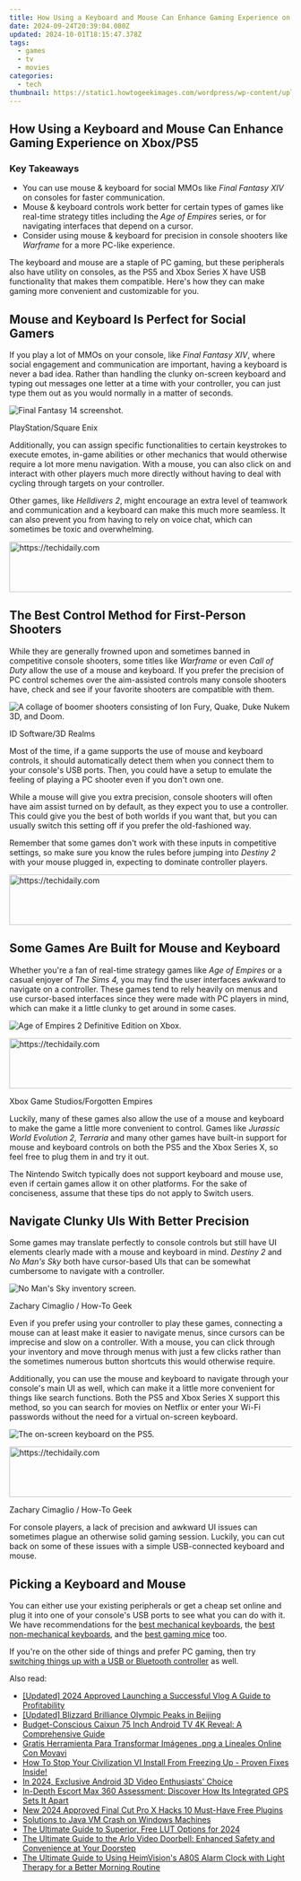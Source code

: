 ```yaml
---
title: How Using a Keyboard and Mouse Can Enhance Gaming Experience on Xbox/PS5
date: 2024-09-24T20:39:04.080Z
updated: 2024-10-01T18:15:47.378Z
tags:
  - games
  - tv
  - movies
categories:
  - tech
thumbnail: https://static1.howtogeekimages.com/wordpress/wp-content/uploads/wm/2024/02/keychron-c3-pro-side.jpg
---
```


## How Using a Keyboard and Mouse Can Enhance Gaming Experience on Xbox/PS5

### Key Takeaways

* You can use mouse & keyboard for social MMOs like _Final Fantasy XIV_ on consoles for faster communication.
* Mouse & keyboard controls work better for certain types of games like real-time strategy titles including the _Age of Empires_ series, or for navigating interfaces that depend on a cursor.
* Consider using mouse & keyboard for precision in console shooters like _Warframe_ for a more PC-like experience.

 The keyboard and mouse are a staple of PC gaming, but these peripherals also have utility on consoles, as the PS5 and Xbox Series X have USB functionality that makes them compatible. Here's how they can make gaming more convenient and customizable for you.

##  Mouse and Keyboard Is Perfect for Social Gamers

 If you play a lot of MMOs on your console, like _Final Fantasy XIV_, where social engagement and communication are important, having a keyboard is never a bad idea. Rather than handling the clunky on-screen keyboard and typing out messages one letter at a time with your controller, you can just type them out as you would normally in a matter of seconds.

![Final Fantasy 14 screenshot.](https://static1.howtogeekimages.com/wordpress/wp-content/uploads/2020/03/cb246604.jpg) 

PlayStation/Square Enix

 Additionally, you can assign specific functionalities to certain keystrokes to execute emotes, in-game abilities or other mechanics that would otherwise require a lot more menu navigation. With a mouse, you can also click on and interact with other players much more directly without having to deal with cycling through targets on your controller.

 Other games, like _Helldivers 2_, might encourage an extra level of teamwork and communication and a keyboard can make this much more seamless. It can also prevent you from having to rely on voice chat, which can sometimes be toxic and overwhelming.

<!-- affiliate ads begin -->
<a href="https://ephamedtechinc.pxf.io/c/5597632/2137202/26400" target="_top" id="2137202">
  <img src="//a.impactradius-go.com/display-ad/26400-2137202" border="0" alt="https://techidaily.com" width="728" height="90"/>
</a>
<img height="0" width="0" src="https://ephamedtechinc.pxf.io/i/5597632/2137202/26400" style="position:absolute;visibility:hidden;" border="0" />
<!-- affiliate ads end -->

##  The Best Control Method for First-Person Shooters

 While they are generally frowned upon and sometimes banned in competitive console shooters, some titles like _Warframe_ or even _Call of Duty_ allow the use of a mouse and keyboard. If you prefer the precision of PC control schemes over the aim-assisted controls many console shooters have, check and see if your favorite shooters are compatible with them.

![A collage of boomer shooters consisting of Ion Fury, Quake, Duke Nukem 3D, and Doom.](https://static1.howtogeekimages.com/wordpress/wp-content/uploads/2023/11/boomer-shooter-hero.png) 

ID Software/3D Realms

 Most of the time, if a game supports the use of mouse and keyboard controls, it should automatically detect them when you connect them to your console's USB ports. Then, you could have a setup to emulate the feeling of playing a PC shooter even if you don't own one.

 While a mouse will give you extra precision, console shooters will often have aim assist turned on by default, as they expect you to use a controller. This could give you the best of both worlds if you want that, but you can usually switch this setting off if you prefer the old-fashioned way.

 Remember that some games don't work with these inputs in competitive settings, so make sure you know the rules before jumping into _Destiny 2_ with your mouse plugged in, expecting to dominate controller players.

<!-- affiliate ads begin -->
<a href="https://aligracehair.sjv.io/c/5597632/2036486/19272" target="_top" id="2036486">
  <img src="//a.impactradius-go.com/display-ad/19272-2036486" border="0" alt="https://techidaily.com" width="728" height="90"/>
</a>
<img height="0" width="0" src="https://aligracehair.sjv.io/i/5597632/2036486/19272" style="position:absolute;visibility:hidden;" border="0" />
<!-- affiliate ads end -->

##  Some Games Are Built for Mouse and Keyboard

 Whether you're a fan of real-time strategy games like _Age of Empires_ or a casual enjoyer of _The Sims 4,_ you may find the user interfaces awkward to navigate on a controller. These games tend to rely heavily on menus and use cursor-based interfaces since they were made with PC players in mind, which can make it a little clunky to get around in some cases.

![Age of Empires 2 Definitive Edition on Xbox.](https://static1.howtogeekimages.com/wordpress/wp-content/uploads/2024/04/18cf10ef-2e7a-4a14-81e0-4b35bddf34d7.jpg) 

<!-- affiliate ads begin -->
<a href="https://ephamedtechinc.pxf.io/c/5597632/2130532/26400" target="_top" id="2130532">
  <img src="//a.impactradius-go.com/display-ad/26400-2130532" border="0" alt="https://techidaily.com" width="728" height="90"/>
</a>
<img height="0" width="0" src="https://ephamedtechinc.pxf.io/i/5597632/2130532/26400" style="position:absolute;visibility:hidden;" border="0" />
<!-- affiliate ads end -->

Xbox Game Studios/Forgotten Empires

 Luckily, many of these games also allow the use of a mouse and keyboard to make the game a little more convenient to control. Games like _Jurassic World Evolution 2, Terraria_ and many other games have built-in support for mouse and keyboard controls on both the PS5 and the Xbox Series X, so feel free to plug them in and try it out.

 The Nintendo Switch typically does not support keyboard and mouse use, even if certain games allow it on other platforms. For the sake of conciseness, assume that these tips do not apply to Switch users.

##  Navigate Clunky UIs With Better Precision

 Some games may translate perfectly to console controls but still have UI elements clearly made with a mouse and keyboard in mind. _Destiny 2_ and _No Man's Sky_ both have cursor-based UIs that can be somewhat cumbersome to navigate with a controller.

![No Man's Sky inventory screen.](https://static1.howtogeekimages.com/wordpress/wp-content/uploads/2024/03/nms-ui-1.jfif) 

Zachary Cimaglio / How-To Geek

 Even if you prefer using your controller to play these games, connecting a mouse can at least make it easier to navigate menus, since cursors can be imprecise and slow on a controller. With a mouse, you can click through your inventory and move through menus with just a few clicks rather than the sometimes numerous button shortcuts this would otherwise require.

 Additionally, you can use the mouse and keyboard to navigate through your console's main UI as well, which can make it a little more convenient for things like search functions. Both the PS5 and Xbox Series X support this method, so you can search for movies on Netflix or enter your Wi-Fi passwords without the need for a virtual on-screen keyboard.

![The on-screen keyboard on the PS5.](https://static1.howtogeekimages.com/wordpress/wp-content/uploads/2024/03/20240327111859.jpg) 

<!-- affiliate ads begin -->
<a href="https://appsumo.8odi.net/c/5597632/2049388/7443" target="_top" id="2049388">
  <img src="//a.impactradius-go.com/display-ad/7443-2049388" border="0" alt="https://techidaily.com" width="728" height="90"/>
</a>
<img height="0" width="0" src="https://appsumo.8odi.net/i/5597632/2049388/7443" style="position:absolute;visibility:hidden;" border="0" />
<!-- affiliate ads end -->

Zachary Cimaglio / How-To Geek

 For console players, a lack of precision and awkward UI issues can sometimes plague an otherwise solid gaming session. Luckily, you can cut back on some of these issues with a simple USB-connected keyboard and mouse.

##  Picking a Keyboard and Mouse

 You can either use your existing peripherals or get a cheap set online and plug it into one of your console's USB ports to see what you can do with it. We have recommendations for the [best mechanical keyboards](https://android-unlock.techidaily.com/a-complete-guide-to-oem-unlocking-on-motorola-moto-g13-by-drfone-android/), the [best non-mechanical keyboards](https://article-posts.techidaily.com/new-speech-recognition-made-easy-your-route-to-streamlined-workflows-with-microsoft-words-features-for-2024/), and the [best gaming mice](https://extra-lessons.techidaily.com/a-curated-compilation-of-online-videoaudio-magicians/) too.

 If you're on the other side of things and prefer PC gaming, then try [switching things up with a USB or Bluetooth controller](https://extra-lessons.techidaily.com/step-by-step-to-mastering-adobes-cloud-storage-capabilities-and-options/) as well.

<ins class="adsbygoogle"
     style="display:block"
     data-ad-format="autorelaxed"
     data-ad-client="ca-pub-7571918770474297"
     data-ad-slot="1223367746"></ins>

<ins class="adsbygoogle"
     style="display:block"
     data-ad-client="ca-pub-7571918770474297"
     data-ad-slot="8358498916"
     data-ad-format="auto"
     data-full-width-responsive="true"></ins>

<span class="atpl-alsoreadstyle">Also read:</span>
<div><ul>
<li><a href="https://youtube-lab.techidaily.com/ed-2024-approved-launching-a-successful-vlog-a-guide-to-profitability/"><u>[Updated] 2024 Approved Launching a Successful Vlog A Guide to Profitability</u></a></li>
<li><a href="https://vp-tips.techidaily.com/updated-blizzard-brilliance-olympic-peaks-in-beijing/"><u>[Updated] Blizzard Brilliance Olympic Peaks in Beijing</u></a></li>
<li><a href="https://buynow-tips.techidaily.com/budget-conscious-caixun-75-inch-android-tv-4k-reveal-a-comprehensive-guide/"><u>Budget-Conscious Caixun 75 Inch Android TV 4K Reveal: A Comprehensive Guide</u></a></li>
<li><a href="https://tech-savvy.techidaily.com/gratis-herramienta-para-transformar-imagenes-png-a-lineales-online-con-movavi/"><u>Gratis Herramienta Para Transformar Imágenes .png a Lineales Online Con Movavi</u></a></li>
<li><a href="https://win-solutions.techidaily.com/how-to-stop-your-civilization-vi-install-from-freezing-up-proven-fixes-inside/"><u>How To Stop Your Civilization VI Install From Freezing Up - Proven Fixes Inside!</u></a></li>
<li><a href="https://fox-glue.techidaily.com/in-2024-exclusive-android-3d-video-enthusiasts-choice/"><u>In 2024, Exclusive Android 3D Video Enthusiasts' Choice</u></a></li>
<li><a href="https://buynow-tips.techidaily.com/in-depth-escort-max-360-assessment-discover-how-its-integrated-gps-sets-it-apart/"><u>In-Depth Escort Max 360 Assessment: Discover How Its Integrated GPS Sets It Apart</u></a></li>
<li><a href="https://smart-video-editing.techidaily.com/new-2024-approved-final-cut-pro-x-hacks-10-must-have-free-plugins/"><u>New 2024 Approved Final Cut Pro X Hacks 10 Must-Have Free Plugins</u></a></li>
<li><a href="https://win11-tips.techidaily.com/solutions-to-java-vm-crash-on-windows-machines/"><u>Solutions to Java VM Crash on Windows Machines</u></a></li>
<li><a href="https://some-approaches.techidaily.com/the-ultimate-guide-to-superior-free-lut-options-for-2024/"><u>The Ultimate Guide to Superior, Free LUT Options for 2024</u></a></li>
<li><a href="https://buynow-tips.techidaily.com/the-ultimate-guide-to-the-arlo-video-doorbell-enhanced-safety-and-convenience-at-your-doorstep/"><u>The Ultimate Guide to the Arlo Video Doorbell: Enhanced Safety and Convenience at Your Doorstep</u></a></li>
<li><a href="https://buynow-tips.techidaily.com/the-ultimate-guide-to-using-heimvisions-a80s-alarm-clock-with-light-therapy-for-a-better-morning-routine/"><u>The Ultimate Guide to Using HeimVision's A80S Alarm Clock with Light Therapy for a Better Morning Routine</u></a></li>
</ul></div>

